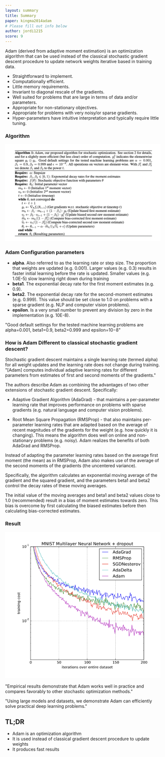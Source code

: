 ```yaml
---
layout: summary
title: Summary
paper: kingma2014adam
# Please fill out info below
author: jordi1215
score: 9
---
```


Adam (derived from adaptive moment estimation) is an optimization algorithm that can be used instead of the classical stochastic gradient descent procedure to update network weights iterative based in training data.

* Straightforward to implement.
* Computationally efficient.
* Little memory requirements.
* Invariant to diagonal rescale of the gradients.
* Well suited for problems that are large in terms of data and/or parameters.
* Appropriate for non-stationary objectives.
* Appropriate for problems with very noisy/or sparse gradients.
* Hyper-parameters have intuitive interpretation and typically require little tuning.

### Algorithm

![Adam algorithm](Kingma2014adam_1_a.png)

### Adam Configuration parameters

* **alpha**. Also referred to as the learning rate or step size. The proportion that weights are updated (e.g. 0.001). Larger values (e.g. 0.3) results in faster initial learning before the rate is updated. Smaller values (e.g. 1.0E-5) slow learning right down during training
* **beta1**. The exponential decay rate for the first moment estimates (e.g. 0.9).
* **beta2**. The exponential decay rate for the second-moment estimates (e.g. 0.999). This value should be set close to 1.0 on problems with a sparse gradient (e.g. NLP and computer vision problems).
* **epsilon**. Is a very small number to prevent any division by zero in the implementation (e.g. 10E-8).

"Good default settings for the tested machine learning problems are alpha=0.001, beta1=0.9, beta2=0.999 and epsilon=10−8"


### How is Adam Different to classical stochastic gradient descent?

Stochastic gradient descent maintains a single learning rate (termed alpha) for all weight updates and the learning rate does not change during training. "[Adam] computes individual adaptive learning rates for different parameters from estimates of first and second moments of the gradients."

The authors describe Adam as combining the advantages of two other extensions of stochastic gradient descent. Specifically:

* Adaptive Gradient Algorithm (AdaGrad) - that maintains a per-parameter learning rate that improves performance on problems with sparse gradients (e.g. natural language and computer vision problems).

* Root Mean Square Propagation (RMSProp) - that also maintains per-parameter learning rates that are adapted based on the average of recent magnitudes of the gradients for the weight (e.g. how quickly it is changing). This means the algorithm does well on online and non-stationary problems (e.g. noisy).
Adam realizes the benefits of both AdaGrad and RMSProp.

Instead of adapting the parameter learning rates based on the average first moment (the mean) as in RMSProp, Adam also makes use of the average of the second moments of the gradients (the uncentered variance).

Specifically, the algorithm calculates an exponential moving average of the gradient and the squared gradient, and the parameters beta1 and beta2 control the decay rates of these moving averages.

The initial value of the moving averages and beta1 and beta2 values close to 1.0 (recommended) result in a bias of moment estimates towards zero. This bias is overcome by first calculating the biased estimates before then calculating bias-corrected estimates.

### Result

![Adam algorithm](Kingma2014adam_1_b.png)

"Empirical results demonstrate that Adam works well in practice and compares favorably to other stochastic optimization methods."

"Using large models and datasets, we demonstrate Adam can efficiently solve practical deep learning problems."

## TL;DR
* Adam is an optimization algorithm 
* It is used instead of classical gradient descent procedure to update weights
* It produces fast results
